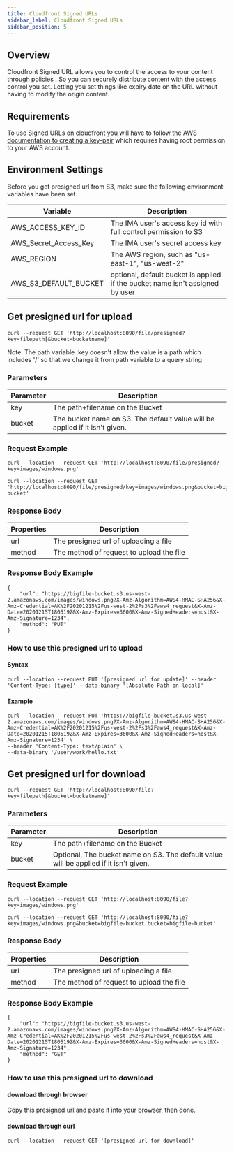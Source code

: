 ```yaml
---
title: Cloudfront Signed URLs
sidebar_label: Cloudfront Signed URLs
sidebar_position: 5
---
```


## Overview
Cloudfront Signed URL allows you to control the access to your content through policies . So you can securely distribute content with the access control you set. Letting you set things like expiry date on the URL without having to modify the origin content.

## Requirements
To use Signed URLs on cloudfront you will have to follow the [AWS documentation to creating a key-pair][creating-key-pairs] which requires having root permission to your AWS account.

## Environment Settings
Before you get presigned url from S3, make sure the following environment variables have been set.

Variable | Description
--- | ---
AWS_ACCESS_KEY_ID | The IMA user's access key id with full control permission to S3
AWS_Secret_Access_Key | The IMA user's secret access key
AWS_REGION | The AWS region, such as "us-east-1", "us-west-2"
AWS_S3_DEFAULT_BUCKET | optional, default bucket is applied if the bucket name isn't assigned by user

## Get presigned url for upload
```shell
curl --request GET 'http://localhost:8090/file/presigned?key=filepath[&bucket=bucketname]'
```
Note: The path variable :key doesn't allow the value is a path which includes '/' so that we change it from path variable to a query string
### Parameters
Parameter | Description
--- | ---
key | The path+filename on the Bucket
bucket | The bucket name on S3. The default value will be applied if it isn't given.


### Request Example
```shell
curl --location --request GET 'http://localhost:8090/file/presigned?key=images/windows.png'
```
```shell
curl --location --request GET 'http://localhost:8090/file/presigned/key=images/windows.png&bucket=bigfile-bucket'
```
### Response Body
Properties | Description
--- | ---
url | The presigned url of uploading a file
method | The method of request to upload the file

### Response Body Example
```shell
{
    "url": "https://bigfile-bucket.s3.us-west-2.amazonaws.com/images/windows.png?X-Amz-Algorithm=AWS4-HMAC-SHA256&X-Amz-Credential=AK%2F20201215%2Fus-west-2%2Fs3%2Faws4_request&X-Amz-Date=20201215T180519Z&X-Amz-Expires=3600&X-Amz-SignedHeaders=host&X-Amz-Signature=1234",
    "method": "PUT"
}
```
### How to use this presigned url to upload
#### Syntax
```shell
curl --location --request PUT '[presigned url for update]' --header 'Content-Type: [type]' --data-binary '[Absolute Path on local]'
```
#### Example
```shell
curl --location --request PUT 'https://bigfile-bucket.s3.us-west-2.amazonaws.com/images/windows.png?X-Amz-Algorithm=AWS4-HMAC-SHA256&X-Amz-Credential=AK%2F20201215%2Fus-west-2%2Fs3%2Faws4_request&X-Amz-Date=20201215T180519Z&X-Amz-Expires=3600&X-Amz-SignedHeaders=host&X-Amz-Signature=1234' \
--header 'Content-Type: text/plain' \
--data-binary '/user/work/hello.txt'
```


## Get presigned url for download
```shell
curl --request GET 'http://localhost:8090/file?key=filepath[&bucket=bucketname]'
```

### Parameters
Parameter | Description
--- | ---
key | The path+filename on the Bucket
bucket | Optional, The bucket name on S3. The default value will be applied if it isn't given.

### Request Example
```shell
curl --location --request GET 'http://localhost:8090/file?key=images/windows.png'
```

```shell
curl --location --request GET 'http://localhost:8090/file?key=images/windows.png&bucket=bigfile-bucket'bucket=bigfile-bucket'
```

### Response Body

Properties | Description
--- | ---
url | The presigned url of uploading a file
method | The method of request to upload the file

### Response Body Example
```
{
    "url": "https://bigfile-bucket.s3.us-west-2.amazonaws.com/images/windows.png?X-Amz-Algorithm=AWS4-HMAC-SHA256&X-Amz-Credential=AK%2F20201215%2Fus-west-2%2Fs3%2Faws4_request&X-Amz-Date=20201215T180519Z&X-Amz-Expires=3600&X-Amz-SignedHeaders=host&X-Amz-Signature=1234",
    "method": "GET"
}
```

### How to use this presigned url to download
#### download through browser
Copy this presigned url and paste it into your browser, then done.
#### download through curl
```shell
curl --location --request GET '[presigned url for download]'
```


[creating-key-pairs]: https://docs.aws.amazon.com/AmazonCloudFront/latest/DeveloperGuide/private-content-trusted-signers.html#private-content-creating-cloudfront-key-pairs
